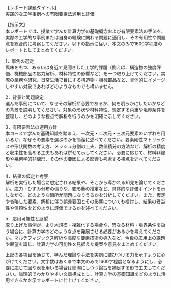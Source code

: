 【レポート課題タイトル】  
実践的な工学事例への有限要素法適用と評価

【指示文】  
本レポートでは、授業で学んだ計算力学の基礎概念および有限要素法の手法を、実際の工学的な事例または自身の経験に関わる問題に適用し、その有用性や問題点を総合的に考察してください。以下の指示に従い、本文のみで1600字程度のレポートとしてまとめてください。

1．事例の選定  
興味をもつ、あるいは身近で見聞きした工学的課題（例えば、構造物の強度評価、機械部品の応力解析、材料特性の影響など）を一つ取り上げてください。実際の業務や研究、日常生活で目にする構造物・機械部品など、具体的にイメージしやすい対象であればどのようなものでも構いません。

2．背景と問題設定  
選んだ事例について、なぜその解析が必要であるか、何を明らかにしたいかなどの背景を説明してください。対象の形状や材料特性、想定する荷重や境界条件を整理し、どのような視点で解析を行うのかを明確に示してください。

3．有限要素法の適用方針  
本コースで学んだ基礎知識を踏まえ、一次元・二次元・三次元要素のいずれを用いるか、なぜその要素を選ぶのかを簡潔に述べてください。要素剛性マトリックスや形状関数の考え方、メッシュ分割の工夫、数値積分の方法など、解析の精度と収束性を高める工夫もあれば併せて示してください。必要に応じて、材料非線形や幾何学的非線形、その他の要因による影響も考慮する視点を述べてください。

4．結果の仮定と考察  
解析を実行した場合に想定される結果や、そこから導かれる知見を論じてください。応力・ひずみ分布の偏りや、変形量の推定など、具体的な評価ポイントを示しながら、どのような箇所が問題になりうるかを分析してください。また、仮定や省略した要素、解析に伴う誤差要因とその影響についても検討し、結果の妥当性や信頼性をどのように評価できるかを述べてください。

5．応用可能性と展望  
取り上げた事例が、より大規模・複雑化する場合や、異なる材料・境界条件を扱う場合に、計算力学のどのような点を発展させる必要があるかを考えてください。マルチフィジックス解析や高度な要素技術の導入など、今後の応用上の課題や展望を論じ、計算力学の可能性を見据えた提案や意見をまとめてください。

上記の各項目を通じて、学んだ理論や手法を実例に結びつける力を示すように心がけてください。文字数はあくまで本文のみで1600字程度となるようにし、必要に応じて図や表を用いる場合は簡潔にしつつ論旨を補足する形で工夫してください。論理的でわかりやすい文章構成とし、計算力学の基礎知識をどのように活用できるかを示すレポートに仕上げてください。